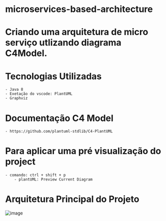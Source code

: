 # microservices-based-architecture

# Criando uma arquitetura de micro serviço utlizando diagrama C4Model.

# Tecnologias Utilizadas

    - Java 8
    - Exetação do vscode: PlantUML
    - Graphviz

# Documentação C4 Model

    - https://github.com/plantuml-stdlib/C4-PlantUML

# Para aplicar uma pré visualização do project

    - comando: ctrl + shift + p
        - plantUML: Preview Current Diagram

# Arquitetura Principal do Projeto

![image](https://github.com/tecwagner/microservices-based-architecture/assets/5458401/97e2052c-d4df-48a8-90f6-616f08da6373)

